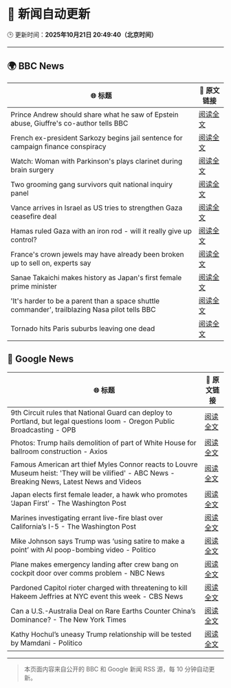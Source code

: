 # 🧠 新闻自动更新

🕒 更新时间：**2025年10月21日 20:49:40（北京时间）**

---

## 🌍 BBC News

| 🌐 标题 | 🔗 原文链接 |
|--------|-------------|
| Prince Andrew should share what he saw of Epstein abuse, Giuffre's co-author tells BBC | [阅读全文](https://www.bbc.com/news/articles/c201k3wd65yo?at_medium=RSS&at_campaign=rss) |
| French ex-president Sarkozy begins jail sentence for campaign finance conspiracy | [阅读全文](https://www.bbc.com/news/articles/cvgkm2j0xelo?at_medium=RSS&at_campaign=rss) |
| Watch: Woman with Parkinson's plays clarinet during brain surgery | [阅读全文](https://www.bbc.com/news/videos/cn7evl56zpgo?at_medium=RSS&at_campaign=rss) |
| Two grooming gang survivors quit national inquiry panel | [阅读全文](https://www.bbc.com/news/articles/cy5qkq7zex3o?at_medium=RSS&at_campaign=rss) |
| Vance arrives in Israel as US tries to strengthen Gaza ceasefire deal | [阅读全文](https://www.bbc.com/news/articles/cd9k2dj37wqo?at_medium=RSS&at_campaign=rss) |
| Hamas ruled Gaza with an iron rod - will it really give up control? | [阅读全文](https://www.bbc.com/news/articles/cn51w77vlp9o?at_medium=RSS&at_campaign=rss) |
| France's crown jewels may have already been broken up to sell on, experts say | [阅读全文](https://www.bbc.com/news/articles/ckgk0y97v0go?at_medium=RSS&at_campaign=rss) |
| Sanae Takaichi makes history as Japan's first female prime minister | [阅读全文](https://www.bbc.com/news/articles/c751z23n3n7o?at_medium=RSS&at_campaign=rss) |
| 'It's harder to be a parent than a space shuttle commander', trailblazing Nasa pilot tells BBC | [阅读全文](https://www.bbc.com/news/articles/c0mxzdg203jo?at_medium=RSS&at_campaign=rss) |
| Tornado hits Paris suburbs leaving one dead | [阅读全文](https://www.bbc.com/news/videos/c9864114nemo?at_medium=RSS&at_campaign=rss) |

## 📰 Google News

| 🌐 标题 | 🔗 原文链接 |
|--------|-------------|
| 9th Circuit rules that National Guard can deploy to Portland, but legal questions loom - Oregon Public Broadcasting - OPB | [阅读全文](https://news.google.com/rss/articles/CBMimwFBVV95cUxPQl9RUnhJNmkxNWNQZ2x5WF9SLWRscEZEMi1EVmlzOGpBSU9LMDgtZzRCUk02djFrMUZBVHdUUmZkR3Y5NXhrU1dGX2lSWFgwQkRXZXN3NUNwa2RRWEp5T3IxcUU2VzhCZWdaTzJPZFBBZXd6cmVqc1Fod1E3cHI5UXpsNS15eGJoelk0VHNuWEZ5QmpCYi1QZDNYbw?oc=5) |
| Photos: Trump hails demolition of part of White House for ballroom construction - Axios | [阅读全文](https://news.google.com/rss/articles/CBMikwFBVV95cUxPbS0tOER6eUdSYWVtaVNRamUtWHRlWVRVQ0VHYkFhTExwTlJ3SzNSbkstV29Vc05pa2JCVEZ4M1lGZF9uT194TGRIZVZOang5cU5NcTVZYzVrMUNKTjdfNjNIeHFGWmFGSE5TbU5Jc0E5TjBYUW9pNWhBZ0dGUlRBTHFiNkJIbzBmN1JRbk4xakdRZDg?oc=5) |
| Famous American art thief Myles Connor reacts to Louvre Museum heist: 'They will be vilified' - ABC News - Breaking News, Latest News and Videos | [阅读全文](https://news.google.com/rss/articles/CBMirAFBVV95cUxQRkxubDNSYnNBQ0w4ZDBESGVSZ1JZMlZRcTBwR0VPNjFJVnltOS1WVzhBMndHaVloMFZmV1I1VDUzNlZiOVNpT2UyZWNpeURvR0NYZEpqYmJlNnhpLVlhX2tBb0lXQ25MazZEbFBLSS0xT2VUdk53VUdiUk0xOEM0QWlPTk1QcGhKUkFYSk5LTmdtVXB2bVVsemZoTnZKa1R5cHlILUhMRjk4VGZ20gGyAUFVX3lxTFBXOWdTbXZ6eXFQOGFMeWFvbS1oRVhxUm9YbFVrTmw0Mjc0THJ4R0V4T3ZLWkc1S0JkWFB6dTNhT25yT0VVdjhycW1jbW1tTERsWTlxc3VZNGVlaHFIandSVlR0U1gzbmh0Mm9qSW94OEZ4ak4wNmFIOFZXWWZmRGZORFVRT3N3bTIxN2tleTUyZDYyVDhSbWROMDZSODVTcDNyck5DTmRWdHF2Y2Zmek9IOHc?oc=5) |
| Japan elects first female leader, a hawk who promotes ‘Japan First’ - The Washington Post | [阅读全文](https://news.google.com/rss/articles/CBMijAFBVV95cUxQVzFQX2VCZTNDSlEyZlFqTkZMd2FkUXRXQk5rbDVvdUlGVnB0X3dfTlRsQTZzbFQ4NW5PeURuVklNSjAzVHJYd2ZDVV83SGs2a0lXaVhPLWhKcmZfdVNkalMwY1ZMNk92Rl9HUEhvVHVmUHhYVkliN28tUk1qUWxUaXZDalFBTDB5WWQxbA?oc=5) |
| Marines investigating errant live-fire blast over California’s I-5 - The Washington Post | [阅读全文](https://news.google.com/rss/articles/CBMiowFBVV95cUxNUVJDeGFLVjQ1TU5zTl80M05uTjVaaFdqTXpDZlRYQ1hXLWMyeU5EcDhfNllTMndscmZQMDJLZF9MWTBLOThqNWM0YTViMVJhdGxsREJEMVNlbnlBVXJubVVHQU9vQnVyX1JvdWRFSkJITFo2T0ZSX1dTcEFGUnFVb3JkQmpyQUd1MkFOaU1QOTBja2pnZTdOenJ4WGozSWRoLUJj?oc=5) |
| Mike Johnson says Trump was ‘using satire to make a point’ with AI poop-bombing video - Politico | [阅读全文](https://news.google.com/rss/articles/CBMinAFBVV95cUxPbEdQWjd6dE9vMzdjRzdzc2xfelZpT1BURjBzekpkNDdDcExtbWF3cXVqemt2eElHU05Lb2E2Sm05WGVVUU9aclktV1E1bmo0cnJQXzNJY2NKcmQydGt6TjJxVUJyZFg4RVBUM3ZmLS1VY2NJMDNBRTVvVlJkWmVJMkZ3MFI4RmlUTnRpZjJTR1R5eW1DWFR3RnQ2enU?oc=5) |
| Plane makes emergency landing after crew bang on cockpit door over comms problem - NBC News | [阅读全文](https://news.google.com/rss/articles/CBMiuAFBVV95cUxQUUxMcTI2WDFnU1dMd3BNRnBhOXBFbUFyT0pqQTMtUGVueEVfWURZa281Z3hseVRUdW9yQlBaYTV3MEwwalZreDUzSGlxb2xHYmZad2pnd29md1V3ZDVZQTdwVk1EMnE5eFNqdmF0aFhpTnUwMDhDRkUxU0pNU1BqWGpQdnowVWNscF94MWtHTjhWY0dBZmxYUFRzXzd3dXN2bHZBeFUyMUZkb3FGakpwWi15bDJOYzdo0gFWQVVfeXFMUFRSQ2FaeDFSam1ua0F3d0VFVzE4cjVvY3piOWxyY01iU1kyMWl5V3QzNG9Wc2xRNk5QUzFxNU15M1I1aXZDTHI1RldxNEVFeF9ZTFB1N3c?oc=5) |
| Pardoned Capitol rioter charged with threatening to kill Hakeem Jeffries at NYC event this week - CBS News | [阅读全文](https://news.google.com/rss/articles/CBMioAFBVV95cUxOcnJzLURNS052dml3RFduVTd6eGNnd1NWanE5MzJqSmptbURDUmsxUXVOYjNtOHh0ZGQ4MEp4clRTRVNmckFBMTRETWZ1SjFSQk5pM2lvS2VucjB4LTVZc28yYUdtQm41RmUzQlMyRzdOUnIwQWZuQWJXelhkUW5XaThNVFFvSlZFdHNBcmQ0UmZ2WGRJbjVVM3R6TXEtX2ZH0gGmAUFVX3lxTE9NVXA3YXVzVE9UZjhIRWJTMWZpVHF5aGdOR2xtSmNsMnl0cS01TEREQ1MzSTlXX3VoZzF3X2dYYlBpY0pyMTJBN3pnZVNEYXhSLWlhYTZFWlltODBqWFVUcmtrTHJIeUw2dU95WmFKZ0FZOHJBd3Rha1RoWFhEaS1UdV90dFQ1NEZoa3gwM3FCcGJmRV9UNUtrcEhxY3BQaE1zanJ2QUE?oc=5) |
| Can a U.S.-Australia Deal on Rare Earths Counter China’s Dominance? - The New York Times | [阅读全文](https://news.google.com/rss/articles/CBMiigFBVV95cUxOMmRxcC1ONUFWSl94Vko2WW1RWE1RYVVvRnpab2FNZlJWakVXRGktNzNoTS1La3pZLUlIbXVlZFB0UWZCNGFvSHAzSVd3cVZyZW4yOFRNb3JlbVZteUVLZUx4cXU4QTAwS0V0N3dOZEdIRV9CUTM3bnBETFlzR1BUR04xaTE2ZWxTaEE?oc=5) |
| Kathy Hochul’s uneasy Trump relationship will be tested by Mamdani - Politico | [阅读全文](https://news.google.com/rss/articles/CBMitgFBVV95cUxPelE2d3FyT3Y5Vmstd240TnNyR0FjbWk3MUpMNW9HNERsMXNNWjdxM193NS1nTE9CS3MyVTRYdjc4SFloNTg5Q0tHZGd4bFNld3pYNkhwdEVvX1dOaWx2UWRsMF83LTAtWUFSX3lFNWp4RGZadkRXb0ppNlZFTHFYOHUtUy0wOFRXZGMxMWxGZXRsMUN4elJKMDZRdS1wMmVCaEs4bFktVFMxeVRPRW83Y3BsN21Ydw?oc=5) |

---
> 本页面内容来自公开的 BBC 和 Google 新闻 RSS 源，每 10 分钟自动更新。